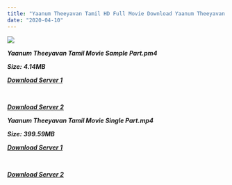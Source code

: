 ```yaml
---
title: "Yaanum Theeyavan Tamil HD Full Movie Download Yaanum Theeyavan Tamil HD Movie Download"
date: "2020-04-10"
---
```


![](https://images.moviebuff.com/87ad9628-71bf-48b6-8915-f7ee8beb85d9?w=1000)

**_Yaanum Theeyavan Tamil Movie Sample Part.pm4_**

**_Size:_**  **_4.14MB_**  

**_[Download Server 1](http://s20.uptofiles.net//files/Tamil{2fcca7f3eb37873f37db349ec051a8a2ca8665ef95d92bbb099fe2eda7827782}202017{2fcca7f3eb37873f37db349ec051a8a2ca8665ef95d92bbb099fe2eda7827782}20Movies/Yaanum{2fcca7f3eb37873f37db349ec051a8a2ca8665ef95d92bbb099fe2eda7827782}20Theeyavan{2fcca7f3eb37873f37db349ec051a8a2ca8665ef95d92bbb099fe2eda7827782}20(2017)/Yaanum{2fcca7f3eb37873f37db349ec051a8a2ca8665ef95d92bbb099fe2eda7827782}20Theeyavan{2fcca7f3eb37873f37db349ec051a8a2ca8665ef95d92bbb099fe2eda7827782}20(640x360)/Yaanum{2fcca7f3eb37873f37db349ec051a8a2ca8665ef95d92bbb099fe2eda7827782}20Theeyavan{2fcca7f3eb37873f37db349ec051a8a2ca8665ef95d92bbb099fe2eda7827782}20Sample{2fcca7f3eb37873f37db349ec051a8a2ca8665ef95d92bbb099fe2eda7827782}20(640x360).mp4)_**

**_[  
](http://s20.uptofiles.net//files/Tamil{2fcca7f3eb37873f37db349ec051a8a2ca8665ef95d92bbb099fe2eda7827782}202017{2fcca7f3eb37873f37db349ec051a8a2ca8665ef95d92bbb099fe2eda7827782}20Movies/Yaanum{2fcca7f3eb37873f37db349ec051a8a2ca8665ef95d92bbb099fe2eda7827782}20Theeyavan{2fcca7f3eb37873f37db349ec051a8a2ca8665ef95d92bbb099fe2eda7827782}20(2017)/Yaanum{2fcca7f3eb37873f37db349ec051a8a2ca8665ef95d92bbb099fe2eda7827782}20Theeyavan{2fcca7f3eb37873f37db349ec051a8a2ca8665ef95d92bbb099fe2eda7827782}20(640x360)/Yaanum{2fcca7f3eb37873f37db349ec051a8a2ca8665ef95d92bbb099fe2eda7827782}20Theeyavan{2fcca7f3eb37873f37db349ec051a8a2ca8665ef95d92bbb099fe2eda7827782}20Sample{2fcca7f3eb37873f37db349ec051a8a2ca8665ef95d92bbb099fe2eda7827782}20(640x360).mp4)_**

**_[Download Server 2](http://s20.uptofiles.net//files/Tamil{2fcca7f3eb37873f37db349ec051a8a2ca8665ef95d92bbb099fe2eda7827782}202017{2fcca7f3eb37873f37db349ec051a8a2ca8665ef95d92bbb099fe2eda7827782}20Movies/Yaanum{2fcca7f3eb37873f37db349ec051a8a2ca8665ef95d92bbb099fe2eda7827782}20Theeyavan{2fcca7f3eb37873f37db349ec051a8a2ca8665ef95d92bbb099fe2eda7827782}20(2017)/Yaanum{2fcca7f3eb37873f37db349ec051a8a2ca8665ef95d92bbb099fe2eda7827782}20Theeyavan{2fcca7f3eb37873f37db349ec051a8a2ca8665ef95d92bbb099fe2eda7827782}20(640x360)/Yaanum{2fcca7f3eb37873f37db349ec051a8a2ca8665ef95d92bbb099fe2eda7827782}20Theeyavan{2fcca7f3eb37873f37db349ec051a8a2ca8665ef95d92bbb099fe2eda7827782}20Sample{2fcca7f3eb37873f37db349ec051a8a2ca8665ef95d92bbb099fe2eda7827782}20(640x360).mp4)_**

**_Yaanum Theeyavan Tamil Movie Single Part.mp4_**

**_Size:_** **_399.59MB_**  

**_[Download Server 1](http://s20.uptofiles.net//files/Tamil{2fcca7f3eb37873f37db349ec051a8a2ca8665ef95d92bbb099fe2eda7827782}202017{2fcca7f3eb37873f37db349ec051a8a2ca8665ef95d92bbb099fe2eda7827782}20Movies/Yaanum{2fcca7f3eb37873f37db349ec051a8a2ca8665ef95d92bbb099fe2eda7827782}20Theeyavan{2fcca7f3eb37873f37db349ec051a8a2ca8665ef95d92bbb099fe2eda7827782}20(2017)/Yaanum{2fcca7f3eb37873f37db349ec051a8a2ca8665ef95d92bbb099fe2eda7827782}20Theeyavan{2fcca7f3eb37873f37db349ec051a8a2ca8665ef95d92bbb099fe2eda7827782}20(640x360)/Yaanum{2fcca7f3eb37873f37db349ec051a8a2ca8665ef95d92bbb099fe2eda7827782}20Theeyavan{2fcca7f3eb37873f37db349ec051a8a2ca8665ef95d92bbb099fe2eda7827782}20(640x360).mp4)_**

**_[  
](http://s20.uptofiles.net//files/Tamil{2fcca7f3eb37873f37db349ec051a8a2ca8665ef95d92bbb099fe2eda7827782}202017{2fcca7f3eb37873f37db349ec051a8a2ca8665ef95d92bbb099fe2eda7827782}20Movies/Yaanum{2fcca7f3eb37873f37db349ec051a8a2ca8665ef95d92bbb099fe2eda7827782}20Theeyavan{2fcca7f3eb37873f37db349ec051a8a2ca8665ef95d92bbb099fe2eda7827782}20(2017)/Yaanum{2fcca7f3eb37873f37db349ec051a8a2ca8665ef95d92bbb099fe2eda7827782}20Theeyavan{2fcca7f3eb37873f37db349ec051a8a2ca8665ef95d92bbb099fe2eda7827782}20(640x360)/Yaanum{2fcca7f3eb37873f37db349ec051a8a2ca8665ef95d92bbb099fe2eda7827782}20Theeyavan{2fcca7f3eb37873f37db349ec051a8a2ca8665ef95d92bbb099fe2eda7827782}20(640x360).mp4)_**

**_[Download Server 2](http://s20.uptofiles.net//files/Tamil{2fcca7f3eb37873f37db349ec051a8a2ca8665ef95d92bbb099fe2eda7827782}202017{2fcca7f3eb37873f37db349ec051a8a2ca8665ef95d92bbb099fe2eda7827782}20Movies/Yaanum{2fcca7f3eb37873f37db349ec051a8a2ca8665ef95d92bbb099fe2eda7827782}20Theeyavan{2fcca7f3eb37873f37db349ec051a8a2ca8665ef95d92bbb099fe2eda7827782}20(2017)/Yaanum{2fcca7f3eb37873f37db349ec051a8a2ca8665ef95d92bbb099fe2eda7827782}20Theeyavan{2fcca7f3eb37873f37db349ec051a8a2ca8665ef95d92bbb099fe2eda7827782}20(640x360)/Yaanum{2fcca7f3eb37873f37db349ec051a8a2ca8665ef95d92bbb099fe2eda7827782}20Theeyavan{2fcca7f3eb37873f37db349ec051a8a2ca8665ef95d92bbb099fe2eda7827782}20(640x360).mp4)_**
